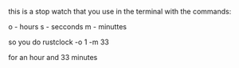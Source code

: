 this is a stop watch that you use in the terminal with the commands:

o - hours
s - secconds
m - minuttes

so you do rustclock -o 1 -m 33

for an hour and 33 minutes
